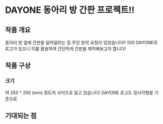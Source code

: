 # DAYONE 동아리 방 간판 프로젝트!!

## 작품 개요

동아리 방 앞에 간판을 달아달라는 집 주인 분의 요청이 있었습니다!!
이미 DAYONE의 로고가 있으니 이를 활용하여 간단하게 간판을 제작해보고자 합니다!

## 작품 구상

### 크기

약 250 * 250 (mm) 정도의 사이즈로 알고 있습니다! DAYONE 로고도 정사각형을 기준으로 

## 기대되는 점